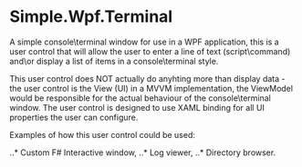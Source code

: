 Simple.Wpf.Terminal
===================

A simple console\\terminal window for use in a WPF application, this is a user control that will allow the user to enter a line of text (script\\command) and\or display a list of items in a console\\terminal style.

This user control does NOT actually do anyhting more than display data - the user control is the View (UI) in a MVVM implementation, the ViewModel would be responsible for the actual behaviour of the console\\terminal window. The user control is designed to use XAML binding for all UI properties the user can configure.

Examples of how this user control could be used:

..* Custom F# Interactive window,
..* Log viewer,
..* Directory browser.
